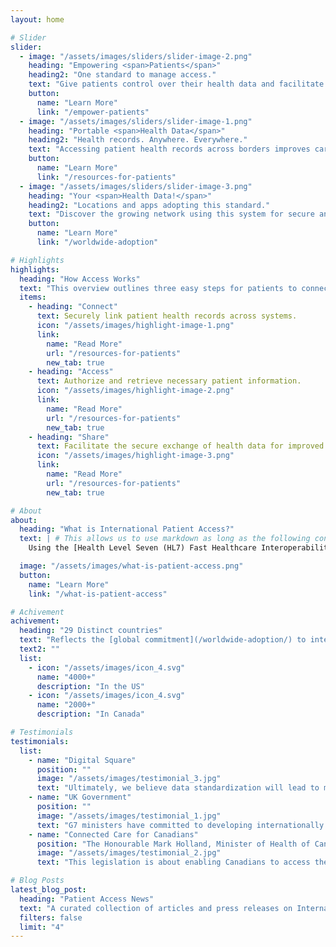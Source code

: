 ```yaml
---
layout: home

# Slider
slider:
  - image: "/assets/images/sliders/slider-image-2.png"
    heading: "Empowering <span>Patients</span>"
    heading2: "One standard to manage access."
    text: "Give patients control over their health data and facilitate efficient access to care regardless of location."
    button:
      name: "Learn More"
      link: "/empower-patients"
  - image: "/assets/images/sliders/slider-image-1.png"
    heading: "Portable <span>Health Data</span>"
    heading2: "Health records. Anywhere. Everywhere."
    text: "Accessing patient health records across borders improves care coordination and patient outcomes."
    button:
      name: "Learn More"
      link: "/resources-for-patients"
  - image: "/assets/images/sliders/slider-image-3.png"
    heading: "Your <span>Health Data!</span>"
    heading2: "Locations and apps adopting this standard."
    text: "Discover the growing network using this system for secure and efficient patient data exchange."
    button:
      name: "Learn More"
      link: "/worldwide-adoption"

# Highlights
highlights:
  heading: "How Access Works"
  text: "This overview outlines three easy steps for patients to connect with their health data, allowing them to gain secure access and take control of their health information."
  items:
    - heading: "Connect"
      text: Securely link patient health records across systems.
      icon: "/assets/images/highlight-image-1.png"
      link:
        name: "Read More"
        url: "/resources-for-patients"
        new_tab: true
    - heading: "Access"
      text: Authorize and retrieve necessary patient information.
      icon: "/assets/images/highlight-image-2.png"
      link:
        name: "Read More"
        url: "/resources-for-patients"
        new_tab: true
    - heading: "Share"
      text: Facilitate the secure exchange of health data for improved care.
      icon: "/assets/images/highlight-image-3.png"
      link:
        name: "Read More"
        url: "/resources-for-patients"
        new_tab: true

# About
about:
  heading: "What is International Patient Access?"
  text: | # This allows us to use markdown as long as the following content is indented
    Using the [Health Level Seven (HL7) Fast Healthcare Interoperability Resources (FHIR)](/faqs/){: target="_blank"} standard, International Patient Access (IPA) allows patients to securely access health data across borders, similar to how online banking or Open Banking in the UK provides seamless access to financial information. This global interoperability ensures timely, accurate care and empowers patients with control over their data, enhancing healthcare delivery through data-driven, patient-centered approaches.

  image: "/assets/images/what-is-patient-access.png"
  button:
    name: "Learn More"
    link: "/what-is-patient-access"

# Achivement
achivement:
  heading: "29 Distinct countries"
  text: "Reflects the [global commitment](/worldwide-adoption/) to interoperability and standardized data sharing. As the number of countries adopting HL7 FHIR continues to grow, it enhances patients' ability to seamlessly access their health information while improving collaboration among healthcare providers for better care delivery worldwide."
  text2: ""
  list:
    - icon: "/assets/images/icon_4.svg"
      name: "4000+"
      description: "In the US"
    - icon: "/assets/images/icon_4.svg"
      name: "2000+"
      description: "In Canada"

# Testimonials
testimonials:
  list:
    - name: "Digital Square"
      position: ""
      image: "/assets/images/testimonial_3.jpg"
      text: "Ultimately, we believe data standardization will lead to more equitable health care systems and better health outcomes for all."
    - name: "UK Government"
      position: ""
      image: "/assets/images/testimonial_1.jpg"
      text: "G7 ministers have committed to developing internationally shared principles for enabling patient access to health data and promoting the use of open standards for health data for public health."
    - name: "Connected Care for Canadians"
      position: "The Honourable Mark Holland, Minister of Health of Canada"
      image: "/assets/images/testimonial_2.jpg"
      text: "This legislation is about enabling Canadians to access their own health data and to use that information to make better decisions about their health care, no matter where they are receiving it. It will also allow health care professionals to deliver higher quality and coordinated care and make more informed patient decisions."

# Blog Posts
latest_blog_post:
  heading: "Patient Access News"
  text: "A curated collection of articles and press releases on International Patient Access, HL7 FHIR and health data interoperability."
  filters: false
  limit: "4"
---
```

